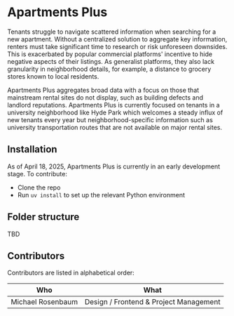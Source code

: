 # Apartments Plus
Tenants struggle to navigate scattered information when searching for a new apartment. Without a centralized solution to aggregate key information, renters must take significant time to research or risk unforeseen downsides. This is exacerbated by popular commercial platforms' incentive to hide negative aspects of their listings. As generalist platforms, they also lack granularity in neighborhood details, for example, a distance to grocery stores known to local residents.

Apartments Plus aggregates broad data with a focus on those that mainstream rental sites do not display, such as building defects and landlord reputations. Apartments Plus is currently focused on tenants in a university neighborhood like Hyde Park which welcomes a steady influx of new tenants every year but neighborhood-specific information such as university transportation routes that are not available on major rental sites.

## Installation
As of April 18, 2025, Apartments Plus is currently in an early development stage. To contribute:

- Clone the repo
- Run `uv install` to set up the relevant Python environment

## Folder structure

TBD

## Contributors 

Contributors are listed in alphabetical order:

| Who      | What      |
| ------------- | ------------- |
| Michael Rosenbaum | Design / Frontend & Project Management |